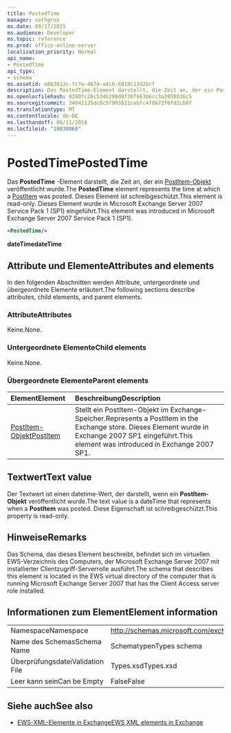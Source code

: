 ```yaml
---
title: PostedTime
manager: sethgros
ms.date: 09/17/2015
ms.audience: Developer
ms.topic: reference
ms.prod: office-online-server
localization_priority: Normal
api_name:
- PostedTime
api_type:
- schema
ms.assetid: e8b3813c-fc7e-4674-a4c6-6818c13d2bcf
description: Das PostedTime-Element darstellt, die Zeit an, der ein PostItem-Objekt veröffentlicht wurde. Dieses Element ist schreibgeschützt. Dieses Element wurde in Microsoft Exchange Server 2007 Service Pack 1 (SP1) eingeführt.
ms.openlocfilehash: 8280fc26c534b280d0f30f663b6cc3a3958036c5
ms.sourcegitcommit: 34041125dc8c5f993b21cebfc4f8b72f0fd2cb6f
ms.translationtype: MT
ms.contentlocale: de-DE
ms.lasthandoff: 06/11/2018
ms.locfileid: "19830860"
---
```

# <a name="postedtime"></a><span data-ttu-id="70d7d-105">PostedTime</span><span class="sxs-lookup"><span data-stu-id="70d7d-105">PostedTime</span></span>

<span data-ttu-id="70d7d-106">Das **PostedTime** -Element darstellt, die Zeit an, der ein [PostItem-Objekt](postitem.md) veröffentlicht wurde.</span><span class="sxs-lookup"><span data-stu-id="70d7d-106">The **PostedTime** element represents the time at which a [PostItem](postitem.md) was posted.</span></span> <span data-ttu-id="70d7d-107">Dieses Element ist schreibgeschützt.</span><span class="sxs-lookup"><span data-stu-id="70d7d-107">This element is read-only.</span></span> <span data-ttu-id="70d7d-108">Dieses Element wurde in Microsoft Exchange Server 2007 Service Pack 1 (SP1) eingeführt.</span><span class="sxs-lookup"><span data-stu-id="70d7d-108">This element was introduced in Microsoft Exchange Server 2007 Service Pack 1 (SP1).</span></span> 
  
```xml
<PostedTime/>
```

 <span data-ttu-id="70d7d-109">**dateTime**</span><span class="sxs-lookup"><span data-stu-id="70d7d-109">**dateTime**</span></span>
## <a name="attributes-and-elements"></a><span data-ttu-id="70d7d-110">Attribute und Elemente</span><span class="sxs-lookup"><span data-stu-id="70d7d-110">Attributes and elements</span></span>

<span data-ttu-id="70d7d-111">In den folgenden Abschnitten werden Attribute, untergeordnete und übergeordnete Elemente erläutert.</span><span class="sxs-lookup"><span data-stu-id="70d7d-111">The following sections describe attributes, child elements, and parent elements.</span></span>
  
### <a name="attributes"></a><span data-ttu-id="70d7d-112">Attribute</span><span class="sxs-lookup"><span data-stu-id="70d7d-112">Attributes</span></span>

<span data-ttu-id="70d7d-113">Keine.</span><span class="sxs-lookup"><span data-stu-id="70d7d-113">None.</span></span>
  
### <a name="child-elements"></a><span data-ttu-id="70d7d-114">Untergeordnete Elemente</span><span class="sxs-lookup"><span data-stu-id="70d7d-114">Child elements</span></span>

<span data-ttu-id="70d7d-115">Keine.</span><span class="sxs-lookup"><span data-stu-id="70d7d-115">None.</span></span>
  
### <a name="parent-elements"></a><span data-ttu-id="70d7d-116">Übergeordnete Elemente</span><span class="sxs-lookup"><span data-stu-id="70d7d-116">Parent elements</span></span>

|<span data-ttu-id="70d7d-117">**Element**</span><span class="sxs-lookup"><span data-stu-id="70d7d-117">**Element**</span></span>|<span data-ttu-id="70d7d-118">**Beschreibung**</span><span class="sxs-lookup"><span data-stu-id="70d7d-118">**Description**</span></span>|
|:-----|:-----|
|[<span data-ttu-id="70d7d-119">PostItem-Objekt</span><span class="sxs-lookup"><span data-stu-id="70d7d-119">PostItem</span></span>](postitem.md) <br/> |<span data-ttu-id="70d7d-120">Stellt ein PostItem-Objekt im Exchange-Speicher.</span><span class="sxs-lookup"><span data-stu-id="70d7d-120">Represents a PostItem in the Exchange store.</span></span> <span data-ttu-id="70d7d-121">Dieses Element wurde in Exchange 2007 SP1 eingeführt.</span><span class="sxs-lookup"><span data-stu-id="70d7d-121">This element was introduced in Exchange 2007 SP1.</span></span>  <br/> |
   
## <a name="text-value"></a><span data-ttu-id="70d7d-122">Textwert</span><span class="sxs-lookup"><span data-stu-id="70d7d-122">Text value</span></span>

<span data-ttu-id="70d7d-123">Der Textwert ist einen datetime-Wert, der darstellt, wenn ein **PostItem-Objekt** veröffentlicht wurde.</span><span class="sxs-lookup"><span data-stu-id="70d7d-123">The text value is a dateTime that represents when a **PostItem** was posted.</span></span> <span data-ttu-id="70d7d-124">Diese Eigenschaft ist schreibgeschützt.</span><span class="sxs-lookup"><span data-stu-id="70d7d-124">This property is read-only.</span></span> 
  
## <a name="remarks"></a><span data-ttu-id="70d7d-125">Hinweise</span><span class="sxs-lookup"><span data-stu-id="70d7d-125">Remarks</span></span>

<span data-ttu-id="70d7d-126">Das Schema, das dieses Element beschreibt, befindet sich im virtuellen EWS-Verzeichnis des Computers, der Microsoft Exchange Server 2007 mit installierter Clientzugriff-Serverrolle ausführt.</span><span class="sxs-lookup"><span data-stu-id="70d7d-126">The schema that describes this element is located in the EWS virtual directory of the computer that is running Microsoft Exchange Server 2007 that has the Client Access server role installed.</span></span>
  
## <a name="element-information"></a><span data-ttu-id="70d7d-127">Informationen zum Element</span><span class="sxs-lookup"><span data-stu-id="70d7d-127">Element information</span></span>

|||
|:-----|:-----|
|<span data-ttu-id="70d7d-128">Namespace</span><span class="sxs-lookup"><span data-stu-id="70d7d-128">Namespace</span></span>  <br/> |http://schemas.microsoft.com/exchange/services/2006/types  <br/> |
|<span data-ttu-id="70d7d-129">Name des Schemas</span><span class="sxs-lookup"><span data-stu-id="70d7d-129">Schema Name</span></span>  <br/> |<span data-ttu-id="70d7d-130">Schematypen</span><span class="sxs-lookup"><span data-stu-id="70d7d-130">Types schema</span></span>  <br/> |
|<span data-ttu-id="70d7d-131">Überprüfungsdatei</span><span class="sxs-lookup"><span data-stu-id="70d7d-131">Validation File</span></span>  <br/> |<span data-ttu-id="70d7d-132">Types.xsd</span><span class="sxs-lookup"><span data-stu-id="70d7d-132">Types.xsd</span></span>  <br/> |
|<span data-ttu-id="70d7d-133">Leer kann sein</span><span class="sxs-lookup"><span data-stu-id="70d7d-133">Can be Empty</span></span>  <br/> |<span data-ttu-id="70d7d-134">False</span><span class="sxs-lookup"><span data-stu-id="70d7d-134">False</span></span>  <br/> |
   
## <a name="see-also"></a><span data-ttu-id="70d7d-135">Siehe auch</span><span class="sxs-lookup"><span data-stu-id="70d7d-135">See also</span></span>



- [<span data-ttu-id="70d7d-136">EWS-XML-Elemente in Exchange</span><span class="sxs-lookup"><span data-stu-id="70d7d-136">EWS XML elements in Exchange</span></span>](ews-xml-elements-in-exchange.md)

